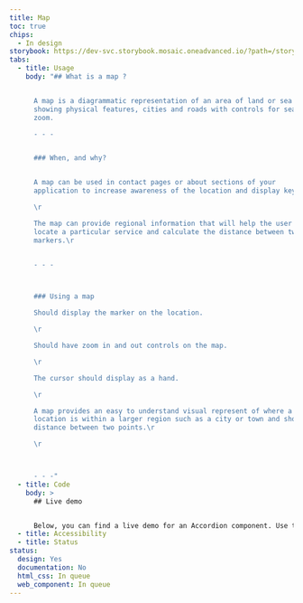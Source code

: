 ```yaml
---
title: Map
toc: true
chips:
  - In design
storybook: https://dev-svc.storybook.mosaic.oneadvanced.io/?path=/story/3-data-components-map--default
tabs:
  - title: Usage
    body: "## What is a map ?


      A map is a diagrammatic representation of an area of land or sea
      showing physical features, cities and roads with controls for search and
      zoom.

      - - -


      ### When, and why?


      A map can be used in contact pages or about sections of your
      application to increase awareness of the location and display key points.

      \r

      The map can provide regional information that will help the user
      locate a particular service and calculate the distance between two
      markers.\r


      - - -



      ### Using a map

      Should display the marker on the location.

      \r

      Should have zoom in and out controls on the map.

      \r

      The cursor should display as a hand.

      \r

      A map provides an easy to understand visual represent of where a
      location is within a larger region such as a city or town and show the
      distance between two points.\r

      \r



      - - -"
  - title: Code
    body: >
      ## Live demo


      Below, you can find a live demo for an Accordion component. Use the drop-down menus and radio buttons to view the different Button Types and Variants.
  - title: Accessibility
  - title: Status
status:
  design: Yes
  documentation: No
  html_css: In queue
  web_component: In queue
---
```

